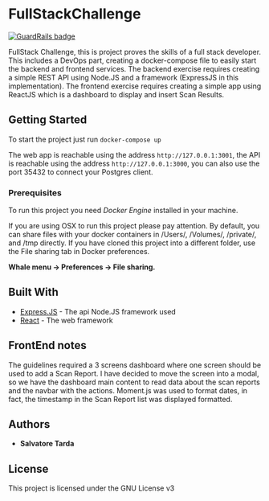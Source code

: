 # FullStackChallenge

[![GuardRails badge](https://badges.guardrails.io/Stakct/fullstackchallenge.svg?token=2ee22bf7766e7acea2f99f851eb6890745d759e3ef4913c85c5b78fb0ff848b9&provider=github)](https://dashboard.guardrails.io/default/gh/Stakct/fullstackchallenge)

FullStack Challenge, this is project proves the skills of a full stack developer. This includes a DevOps part, creating a docker-compose file to easily start the backend and frontend services.
The backend exercise requires creating a simple REST API using Node.JS and a framework (ExpressJS in this implementation).
The frontend exercise requires creating a simple app using ReactJS which is a dashboard to display and insert Scan Results.

## Getting Started

To start the project just run `docker-compose up`

The web app is reachable using the address `http://127.0.0.1:3001`, the API is reachable using the address `http://127.0.0.1:3000`, you can also use the port 35432 to connect your Postgres client.

### Prerequisites

To run this project you need *Docker Engine* installed in your machine.

If you are using OSX to run this project please pay attention.
By default, you can share files with your docker containers in /Users/, /Volumes/, /private/, and /tmp directly. If you have cloned this project into a different folder, use the File sharing tab in Docker preferences.

**Whale menu -> Preferences -> File sharing.**

## Built With

* [Express.JS](https://expressjs.com/it/) - The api Node.JS framework used
* [React](https://it.reactjs.org/) - The web framework

## FrontEnd notes

The guidelines required a 3 screens dashboard where one screen should be used to add a Scan Report. I have decided to move the screen into a modal, so we have the dashboard main content to read data about the scan reports and the navbar with the actions.
Moment.js was used to format dates, in fact, the timestamp in the Scan Report list was displayed formatted.

## Authors

* **Salvatore Tarda**

## License

This project is licensed under the GNU License v3
